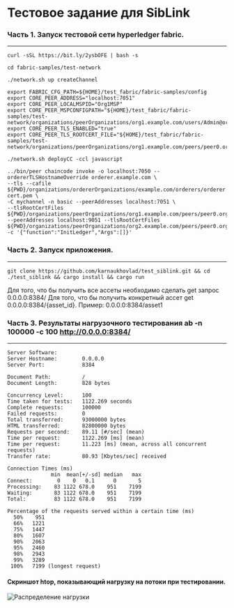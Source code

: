 # Тестовое задание для SibLink

### Часть 1. Запуск тестовой сети hyperledger fabric.  
***
```
curl -sSL https://bit.ly/2ysbOFE | bash -s
```
```
cd fabric-samples/test-network
```
```
./network.sh up createChannel
```
```
export FABRIC_CFG_PATH=${HOME}/test_fabric/fabric-samples/config  
export CORE_PEER_ADDRESS="localhost:7051"  
export CORE_PEER_LOCALMSPID="Org1MSP"  
export CORE_PEER_MSPCONFIGPATH="${HOME}/test_fabric/fabric-samples/test-network/organizations/peerOrganizations/org1.example.com/users/Admin@org1.example.com/msp"  
export CORE_PEER_TLS_ENABLED="true"  
export CORE_PEER_TLS_ROOTCERT_FILE="${HOME}/test_fabric/fabric-samples/test-network/organizations/peerOrganizations/org1.example.com/peers/peer0.org1.example.com/tls/ca.crt"
```
```
./network.sh deployCC -ccl javascript
```
```
../bin/peer chaincode invoke -o localhost:7050 --ordererTLSHostnameOverride orderer.example.com \
--tls --cafile ${PWD}/organizations/ordererOrganizations/example.com/orderers/orderer.example.com/msp/tlscacerts/tlsca.example.com-cert.pem \
-C mychannel -n basic --peerAddresses localhost:7051 \
--tlsRootCertFiles ${PWD}/organizations/peerOrganizations/org1.example.com/peers/peer0.org1.example.com/tls/ca.crt --peerAddresses localhost:9051 --tlsRootCertFiles ${PWD}/organizations/peerOrganizations/org2.example.com/peers/peer0.org2.example.com/tls/ca.crt -c '{"function":"InitLedger","Args":[]}'
```

### Часть 2. Запуск приложения.  
***
```
git clone https://github.com/karnaukhovlad/test_siblink.git && cd ./test_siblink && cargo install && cargo run
```
Для того, что бы получить все ассеты необходимо сделать get запрос 0.0.0.0:8384/
Для того, что бы получить конкретный ассет get 0.0.0.0:8384/{asset_id}. Пример: 0.0.0.0:8384/asset1

### Часть 3. Результаты нагрузочного тестирования ab -n 100000 -c 100 http://0.0.0.0:8384/
***
```
Server Software:        
Server Hostname:        0.0.0.0
Server Port:            8384

Document Path:          /
Document Length:        828 bytes

Concurrency Level:      100
Time taken for tests:   1122.269 seconds
Complete requests:      100000
Failed requests:        0
Total transferred:      93000000 bytes
HTML transferred:       82800000 bytes
Requests per second:    89.11 [#/sec] (mean)
Time per request:       1122.269 [ms] (mean)
Time per request:       11.223 [ms] (mean, across all concurrent requests)
Transfer rate:          80.93 [Kbytes/sec] received

Connection Times (ms)
              min  mean[+/-sd] median   max
Connect:        0    0   0.1      0       5
Processing:    83 1122 678.0    951    7199
Waiting:       83 1122 678.0    951    7199
Total:         83 1122 678.0    951    7199

Percentage of the requests served within a certain time (ms)
  50%    951
  66%   1221
  75%   1447
  80%   1607
  90%   2063
  95%   2460
  98%   2943
  99%   3289
 100%   7199 (longest request)
```
#### Скриншот htop, показывающий нагрузку на потоки при тестировании. 
![Распределение нагрузки](https://github.com/karnaukhovlad/test_siblink/blob/master/Screenshot%20from%202020-08-18%2019-01-03.png "Распределение нагрузки")
